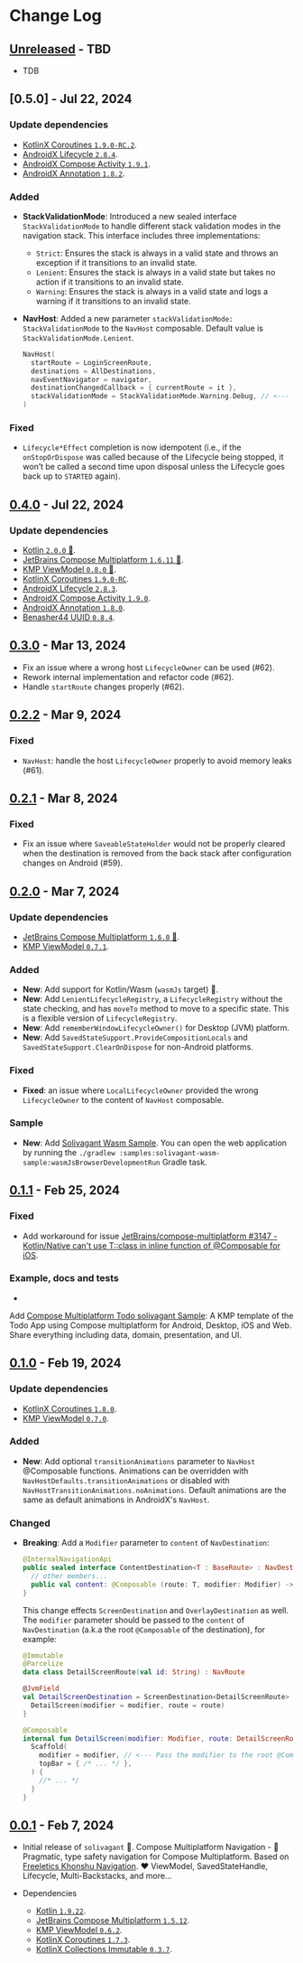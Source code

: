 # Change Log

## [Unreleased] - TBD

- TDB

## [0.5.0] - Jul 22, 2024

### Update dependencies

- [KotlinX Coroutines `1.9.0-RC.2`](https://github.com/Kotlin/kotlinx.coroutines/releases/tag/1.9.0-RC.2).
- [AndroidX Lifecycle `2.8.4`](https://developer.android.com/jetpack/androidx/releases/lifecycle#2.8.4).
- [AndroidX Compose Activity `1.9.1`](https://developer.android.com/jetpack/androidx/releases/activity#1.9.1).
- [AndroidX Annotation `1.8.2`](https://developer.android.com/jetpack/androidx/releases/annotation#1.8.2).

### Added

- **StackValidationMode**: Introduced a new sealed interface `StackValidationMode` to handle
  different stack validation modes in the navigation stack. This interface includes three
  implementations:
  - `Strict`: Ensures the stack is always in a valid state and throws an exception if it transitions
    to an invalid state.
  - `Lenient`: Ensures the stack is always in a valid state but takes no action if it transitions to
    an invalid state.
  - `Warning`: Ensures the stack is always in a valid state and logs a warning if it transitions to
    an invalid state.

- **NavHost**: Added a new parameter `stackValidationMode: StackValidationMode` to the `NavHost`
  composable.
  Default value is `StackValidationMode.Lenient`.
  ```kotlin
  NavHost(
    startRoute = LoginScreenRoute,
    destinations = AllDestinations,
    navEventNavigator = navigator,
    destinationChangedCallback = { currentRoute = it },
    stackValidationMode = StackValidationMode.Warning.Debug, // <--- Set the stack validation mode
  )
  ```

### Fixed

- `Lifecycle*Effect` completion is now idempotent (i.e., if the `onStopOrDispose` was called because
  of the Lifecycle being stopped, it won’t be called a second time upon disposal unless the
  Lifecycle goes back up to `STARTED` again).

## [0.4.0] - Jul 22, 2024

### Update dependencies

- [Kotlin `2.0.0` 🎉](https://github.com/JetBrains/kotlin/releases/tag/v2.0.0).
- [JetBrains Compose Multiplatform `1.6.11` 🎉](https://github.com/JetBrains/compose-multiplatform/releases/tag/v1.6.11).
- [KMP ViewModel `0.8.0` 🎉](https://github.com/hoc081098/kmp-viewmodel/releases/tag/0.8.0).
- [KotlinX Coroutines `1.9.0-RC`](https://github.com/Kotlin/kotlinx.coroutines/releases/tag/1.9.0-RC).
- [AndroidX Lifecycle `2.8.3`](https://developer.android.com/jetpack/androidx/releases/lifecycle#2.8.3).
- [AndroidX Compose Activity `1.9.0`](https://developer.android.com/jetpack/androidx/releases/activity#1.9.0).
- [AndroidX Annotation `1.8.0`](https://developer.android.com/jetpack/androidx/releases/annotation#1.8.0).
- [Benasher44 UUID `0.8.4`](https://github.com/benasher44/uuid/releases/tag/0.8.4).

## [0.3.0] - Mar 13, 2024

- Fix an issue where a wrong host `LifecycleOwner` can be used (#62).
- Rework internal implementation and refactor code (#62).
- Handle `startRoute` changes properly (#62).

## [0.2.2] - Mar 9, 2024

### Fixed

- `NavHost`: handle the host `LifecycleOwner` properly to avoid memory leaks (#61).

## [0.2.1] - Mar 8, 2024

### Fixed

- Fix an issue where `SaveableStateHolder` would not be properly cleared when the destination
  is removed from the back stack after configuration changes on Android (#59).

## [0.2.0] - Mar 7, 2024

### Update dependencies

- [JetBrains Compose Multiplatform `1.6.0` 🎉](https://github.com/JetBrains/compose-multiplatform/releases/tag/v1.6.0).
- [KMP ViewModel `0.7.1`](https://github.com/hoc081098/kmp-viewmodel/releases/tag/0.7.1).

### Added

- **New**: Add support for Kotlin/Wasm (`wasmJs` target) 🎉.
- **New**: Add `LenientLifecycleRegistry`, a `LifecycleRegistry` without the state checking,
  and has `moveTo` method to move to a specific state. This is a flexible version
  of `LifecycleRegistry`.
- **New**: Add `rememberWindowLifecycleOwner()` for Desktop (JVM) platform.
- **New**: Add `SavedStateSupport.ProvideCompositionLocals` and `SavedStateSupport.ClearOnDispose`
  for non-Android platforms.

### Fixed

- **Fixed**: an issue where `LocalLifecycleOwner` provided the wrong `LifecycleOwner` to the content
  of `NavHost` composable.

### Sample

- **New**:
  Add [Solivagant Wasm Sample](https://github.com/hoc081098/solivagant/tree/master/samples/solivagant-wasm-sample).
  You can open the web application by running
  the `./gradlew :samples:solivagant-wasm-sample:wasmJsBrowserDevelopmentRun` Gradle task.

## [0.1.1] - Feb 25, 2024

### Fixed

- Add workaround for issue
  [JetBrains/compose-multiplatform #3147 - Kotlin/Native can't use T::class in inline function of @Composable for iOS](https://github.com/JetBrains/compose-multiplatform/issues/3147).

### Example, docs and tests

-

Add [Compose Multiplatform Todo solivagant Sample](https://github.com/hoc081098/Compose-Multiplatform-Todo-solivagant-Sample):
A KMP template of the Todo App using Compose multiplatform for Android, Desktop, iOS and Web.
Share everything including data, domain, presentation, and UI.

## [0.1.0] - Feb 19, 2024

### Update dependencies

- [KotlinX Coroutines `1.8.0`](https://github.com/Kotlin/kotlinx.coroutines/releases/tag/1.8.0).
- [KMP ViewModel `0.7.0`](https://github.com/hoc081098/kmp-viewmodel/releases/tag/0.7.0).

### Added

- **New**: Add optional `transitionAnimations` parameter to `NavHost` @Composable functions.
  Animations can be overridden with `NavHostDefaults.transitionAnimations`
  or disabled with `NavHostTransitionAnimations.noAnimations`.
  Default animations are the same as default animations in AndroidX's `NavHost`.

### Changed

- **Breaking**: Add a `Modifier` parameter to `content` of `NavDestination`:
  ```kotlin
  @InternalNavigationApi
  public sealed interface ContentDestination<T : BaseRoute> : NavDestination {
    // other members...
    public val content: @Composable (route: T, modifier: Modifier) -> Unit
  }
  ```

  This change effects `ScreenDestination` and `OverlayDestination` as well.
  The `modifier` parameter should be passed to the `content` of `NavDestination`
  (a.k.a the root `@Composable` of the destination), for example:
  ```kotlin
  @Immutable
  @Parcelize
  data class DetailScreenRoute(val id: String) : NavRoute

  @JvmField
  val DetailScreenDestination = ScreenDestination<DetailScreenRoute> { route, modifier ->
    DetailScreen(modifier = modifier, route = route)
  }

  @Composable
  internal fun DetailScreen(modifier: Modifier, route: DetailScreenRoute) {
    Scaffold(
      modifier = modifier, // <--- Pass the modifier to the root @Composable
      topBar = { /* ... */ },
    ) {
      //* ... */
    }
  }
  ```

## [0.0.1] - Feb 7, 2024

- Initial release of `solivagant` 🔆.
  Compose Multiplatform Navigation - 🌸 Pragmatic, type safety navigation for Compose Multiplatform.
  Based
  on [Freeletics Khonshu Navigation](https://freeletics.github.io/khonshu/navigation/get-started/).
  ♥️ ViewModel, SavedStateHandle, Lifecycle, Multi-Backstacks, and more...

- Dependencies
  - [Kotlin `1.9.22`](https://github.com/JetBrains/kotlin/releases/tag/v1.9.22).
  - [JetBrains Compose Multiplatform `1.5.12`](https://github.com/JetBrains/compose-multiplatform/releases/tag/v1.5.12).
  - [KMP ViewModel `0.6.2`](https://github.com/hoc081098/kmp-viewmodel/releases/tag/0.6.2).
  - [KotlinX Coroutines `1.7.3`](https://github.com/Kotlin/kotlinx.coroutines/releases/tag/1.7.3).
  - [KotlinX Collections Immutable `0.3.7`](https://github.com/Kotlin/kotlinx.collections.immutable/releases/tag/v0.3.7).

[Unreleased]: https://github.com/hoc081098/solivagant/compare/0.4.0...HEAD

[0.4.0]: https://github.com/hoc081098/solivagant/releases/tag/0.4.0

[0.3.0]: https://github.com/hoc081098/solivagant/releases/tag/0.3.0

[0.2.2]: https://github.com/hoc081098/solivagant/releases/tag/0.2.2

[0.2.1]: https://github.com/hoc081098/solivagant/releases/tag/0.2.1

[0.2.0]: https://github.com/hoc081098/solivagant/releases/tag/0.2.0

[0.1.1]: https://github.com/hoc081098/solivagant/releases/tag/0.1.1

[0.1.0]: https://github.com/hoc081098/solivagant/releases/tag/0.1.0

[0.0.1]: https://github.com/hoc081098/solivagant/releases/tag/0.0.1
